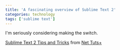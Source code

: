 ```yaml
---
title: 'A fascinating overview of Sublime Text 2'
categories: technology
tags: ['sublime text']
---
```

I'm seriously considering making the switch.

[Sublime Text 2 Tips and Tricks][1] from [Net Tuts+][2]

   [1]: http://net.tutsplus.com/tutorials/tools-and-tips/sublime-text-2-tips-and-tricks/
   [2]: http://net.tutsplus.com/
